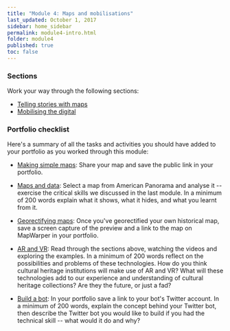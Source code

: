 ```yaml
---
title: "Module 4: Maps and mobilisations"
last_updated: October 1, 2017
sidebar: home_sidebar
permalink: module4-intro.html
folder: module4
published: true
toc: false
---
```



### Sections

Work your way through the following sections:

* [Telling stories with maps](module4-maps.html)
* [Mobilising the digital](module4-bots.html)

### Portfolio checklist

Here's a summary of all the tasks and activities you should have added to your portfolio as you worked through this module:

* [Making simple maps](module4-maps.html#making-simple-maps-with-google-mymaps): Share your map and save the public link in your portfolio.

* [Maps and data](module4-maps.html#maps-and-data): Select a map from American Panorama and analyse it -- exercise the critical skills we discussed in the last module. In a minimum of 200 words explain what it shows, what it hides, and what you learnt from it.

* [Georectifying maps](module4-maps.html#georectifying-maps): Once you've georectified your own historical map, save a screen capture of the preview and a link to the map on MapWarper in your portfolio.

* [AR and VR](module4-bots.html#ar--vr): Read through the sections above, watching the videos and exploring the examples. In a minimum of 200 words reflect on the possibilities and problems of these technologies. How do you think cultural heritage institutions will make use of AR and VR? What will these technologies add to our experience and understanding of cultural heritage collections? Are they the future, or just a fad?

* [Build a bot](module4-bots.html#build-a-bot): In your portfolio save a link to your bot's Twitter account. In a minimum of 200 words, explain the concept behind your Twitter bot, then describe the Twitter bot you would like to build if you had the technical skill -- what would it do and why?


